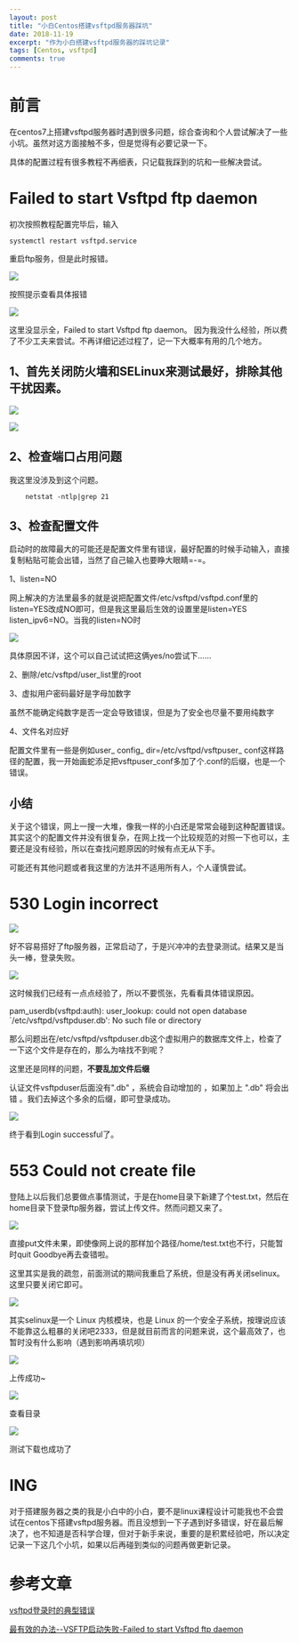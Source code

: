 ```yaml
---
layout: post
title: "小白Centos搭建vsftpd服务器踩坑"
date: 2018-11-19
excerpt: "作为小白搭建vsftpd服务器的踩坑记录"
tags: [Centos, vsftpd]
comments: true
---
```


# 前言

在centos7上搭建vsftpd服务器时遇到很多问题，综合查询和个人尝试解决了一些小坑。虽然对这方面接触不多，但是觉得有必要记录一下。

具体的配置过程有很多教程不再细表，只记载我踩到的坑和一些解决尝试。
# Failed to start Vsftpd ftp daemon
初次按照教程配置完毕后，输入

    systemctl restart vsftpd.service

重启ftp服务，但是此时报错。

![](https://i.loli.net/2018/11/19/5bf2ae9449e1e.png)

按照提示查看具体报错

![](https://i.loli.net/2018/11/19/5bf2aec86782f.png)

这里没显示全，Failed to start Vsftpd ftp daemon。
因为我没什么经验，所以费了不少工夫来尝试。不再详细记述过程了，记一下大概率有用的几个地方。

## 1、首先关闭防火墙和SELinux来测试最好，排除其他干扰因素。

![](https://i.loli.net/2018/11/19/5bf2b011a9182.png)

![](https://i.loli.net/2018/11/19/5bf2b0410664c.png)

## 2、检查端口占用问题
我这里没涉及到这个问题。
      
        netstat -ntlp|grep 21

## 3、检查配置文件
启动时的故障最大的可能还是配置文件里有错误，最好配置的时候手动输入，直接复制粘贴可能会出错，当然了自己输入也要睁大眼睛=-=。

1、listen=NO    

网上解决的方法里最多的就是说把配置文件/etc/vsftpd/vsftpd.conf里的listen=YES改成NO即可，但是我这里最后生效的设置里是listen=YES listen_ipv6=NO。当我的listen=NO时

![](https://i.loli.net/2018/11/19/5bf2b267ac971.png)

具体原因不详，这个可以自己试试把这俩yes/no尝试下……

2、删除/etc/vsftpd/user_list里的root

3、虚拟用户密码最好是字母加数字

虽然不能确定纯数字是否一定会导致错误，但是为了安全也尽量不要用纯数字

4、文件名对应好

配置文件里有一些是例如user_ config_ dir=/etc/vsftpd/vsftpuser_ conf这样路径的配置，我一开始画蛇添足把vsftpuser_conf多加了个.conf的后缀，也是一个错误。

## 小结

关于这个错误，网上一搜一大堆，像我一样的小白还是常常会碰到这种配置错误。其实这个的配置文件并没有很复杂，在网上找一个比较规范的对照一下也可以，主要还是没有经验，所以在查找问题原因的时候有点无从下手。

可能还有其他问题或者我这里的方法并不适用所有人，个人谨慎尝试。


# 530 Login incorrect

![](https://i.loli.net/2018/11/19/5bf2b4bf74bda.png)

好不容易搭好了ftp服务器，正常启动了，于是兴冲冲的去登录测试。结果又是当头一棒，登录失败。

![](https://i.loli.net/2018/11/19/5bf2b50c01ca1.png)

这时候我们已经有一点点经验了，所以不要慌张，先看看具体错误原因。

pam_userdb(vsftpd:auth): user_lookup: could not open database `/etc/vsftpd/vsftpduser.db': No such file or directory

那么问题出在/etc/vsftpd/vsftpduser.db这个虚拟用户的数据库文件上，检查了一下这个文件是存在的，那么为啥找不到呢？

这里还是同样的问题，**不要乱加文件后缀**

认证文件vsftpduser后面没有".db" ，系统会自动增加的 ，如果加上 ".db" 将会出错 。我们去掉这个多余的后缀，即可登录成功。

![](https://i.loli.net/2018/11/19/5bf2b69717873.png)

终于看到Login successful了。

# 553 Could not create file

登陆上以后我们总要做点事情测试，于是在home目录下新建了个test.txt，然后在home目录下登录ftp服务器，尝试上传文件。然而问题又来了。

![](https://i.loli.net/2018/11/19/5bf2b6d41b29d.png)

直接put文件未果，即使像网上说的那样加个路径/home/test.txt也不行，只能暂时quit Goodbye再去查错啦。

这里其实是我的疏忽，前面测试的期间我重启了系统，但是没有再关闭selinux。这里只要关闭它即可。

![](https://i.loli.net/2018/11/19/5bf2b0410664c.png)

其实selinux是一个 Linux 内核模块，也是 Linux 的一个安全子系统，按理说应该不能靠这么粗暴的关闭吧2333，但是就目前而言的问题来说，这个最高效了，也暂时没有什么影响（遇到影响再填坑呗）

![](https://i.loli.net/2018/11/19/5bf2b848e23d6.png)

上传成功~

![](https://i.loli.net/2018/11/19/5bf2b8668c5fe.png)

查看目录

![](https://i.loli.net/2018/11/19/5bf2b87784039.png)

测试下载也成功了

# ING

对于搭建服务器之类的我是小白中的小白，要不是linux课程设计可能我也不会尝试在centos下搭建vsftpd服务器。而且没想到一下子遇到好多错误，好在最后解决了，也不知道是否科学合理，但对于新手来说，重要的是积累经验吧，所以决定记录一下这几个小坑，如果以后再碰到类似的问题再做更新记录。

# 参考文章

[vsftpd登录时的典型错误](http://www.361way.com/ftp-error/1832.html)

[最有效的办法--VSFTP启动失败-Failed to start Vsftpd ftp daemon](https://blog.csdn.net/forwardlee163/article/details/80894876)